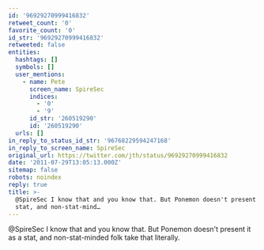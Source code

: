 ```yaml
---
id: '96929270999416832'
retweet_count: '0'
favorite_count: '0'
id_str: '96929270999416832'
retweeted: false
entities:
  hashtags: []
  symbols: []
  user_mentions:
    - name: Pete
      screen_name: SpireSec
      indices:
        - '0'
        - '9'
      id_str: '260519290'
      id: '260519290'
  urls: []
in_reply_to_status_id_str: '96768229594247168'
in_reply_to_screen_name: SpireSec
original_url: https://twitter.com/jth/status/96929270999416832
date: '2011-07-29T13:05:13.000Z'
sitemap: false
robots: noindex
reply: true
title: >-
  @SpireSec I know that and you know that. But Ponemon doesn't present it as a
  stat, and non-stat-mind…
---
```


@SpireSec I know that and you know that. But Ponemon doesn't present it as a stat, and non-stat-minded folk take that literally.